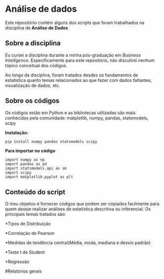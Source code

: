 # Análise de dados
Este repositório contém alguns dos scripts que foram trabalhados na disciplina de **Análise de Dados**

## Sobre a disciplina 

Eu cursei a disciplina durante a minha pós-graduação em *Business Intelligence*. Especificamente para este repositório, não discutirei nenhum tópico conceitual dos códigos. 

Ao longo da disciplina, foram tratados desdes os fundamentos de estatística quanto temas relacionados ao que fazer com dados faltantes, visualização de dados, etc. 


## Sobre os códigos

Os códigos estão em Python e as bibliotecas utilizadas são mais conhecidas pela comunidade: matplotlib, numpy, pandas, statsmodels, scipy

**Instalação:**

```sh
pip install numpy pandas statsmodels scipy

```

**Para importar no código**

```
import numpy as np
import pandas as pd
import statsmodels.api as sm
import scipy
import matplotlib.pyplot as plt
```

## Conteúdo do script 

O meu objetivo é fornecer códigos que podem ser cópiados facilmente para quem deseje realizar análises de estatística descritiva ou inferencial.
Os principais temas tratados são:

*Tipos de Distribuição

*Correlação de Pearson 

*Medidas de tendência central(Média, moda, mediana e desvio padrão)

*Teste t de Student 

*Regressão 

#Relatórios gerais

